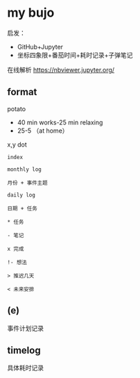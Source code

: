 # my bujo

启发：

* GitHub+Jupyter
* 坐标四象限+番茄时间+耗时记录+子弹笔记

在线解析 https://nbviewer.jupyter.org/

## format

potato 
  * 40 min works-25 min relaxing
  * 25-5 （at home）

x,y dot

```
index

monthly log

月份 + 事件主题

daily log

日期 + 任务

* 任务

- 笔记

x 完成

!- 想法

> 推迟几天

< 未来安排
```

## (e)

事件计划记录

## timelog

具体耗时记录

